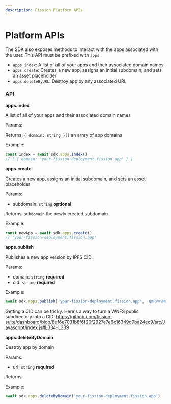 ```yaml
---
description: Fission Platform APIs
---
```


# Platform APIs

The SDK also exposes methods to interact with the apps associated with the user. This API must be prefixed with `apps`

* `apps.index`: A list of all of your apps and their associated domain names
* `apps.create`: Creates a new app, assigns an initial subdomain, and sets an asset placeholder
* `apps.deleteByURL`: Destroy app by any associated URL

### API

**apps.index**

A list of all of your apps and their associated domain names

Params:

Returns: `{ domain: string }[]` an array of app domains

Example:

```typescript
const index = await sdk.apps.index()
// [ { domain: 'your-fission-deployment.fission.app' } ]
```

**apps.create**

Creates a new app, assigns an initial subdomain, and sets an asset placeholder

Params:

* subdomain: `string` **optional**

Returns: `subdomain` the newly created subdomain

Example:

```typescript
const newApp = await sdk.apps.create()
// 'your-fission-deployment.fission.app'
```

**apps.publish**

Publishes a new app version by IPFS CID.

Params:

* domain: `string` **required**
* cid: `string` **required**

Example:

```typescript
await sdk.apps.publish('your-fission-deployment.fission.app', 'QmRVvvMeMEPi1zerpXYH9df3ATdzuB63R1wf3Mz5NS5HQN')
```

Getting a CID can be tricky. Here's a way to turn a WNFS public subdirectory into a CID:
https://github.com/fission-suite/dashboard/blob/8ef6e7031b8f6f20f2927e7e6c16349d9ba24ec9/src/Javascript/index.js#L334-L339

**apps.deleteByDomain**

Destroy app by domain

Params:

* url: `string` **required**

Returns:

Example:

```typescript
await sdk.apps.deleteByDomain('your-fission-deployment.fission.app')
```

## 

